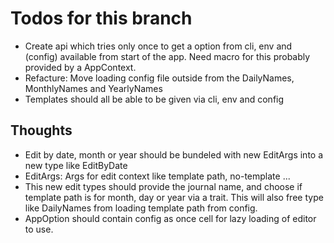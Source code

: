 # Todos for this branch

- Create api which tries only once to get a option from cli, env and (config) 
available from start of the app. Need macro for this probably provided by a AppContext.
- Refacture: Move loading config file outside from the DailyNames, MonthlyNames and YearlyNames
- Templates should all be able to be given via cli, env and config


## Thoughts

- Edit by date, month or year should be bundeled with new EditArgs into a new type like EditByDate
- EditArgs: Args for edit context like template path, no-template ... 
- This new edit types should provide the journal name, and choose if template path is for month, day 
or year via a trait. This will also free type like DailyNames from loading template path from config.
- AppOption should contain config as once cell for lazy loading of editor to use.

